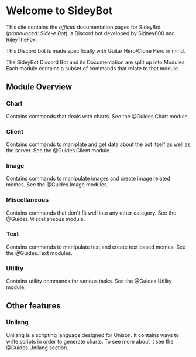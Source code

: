 # Welcome to SideyBot
This site contains the *official* documentation pages for SideyBot (*pronounced: Side-e Bot*), a Discord bot developed by Sidney600 and RileyTheFox.

This Discord bot is made specifically with Guitar Hero/Clone Hero in mind.

The SideyBot Discord Bot and its Documentation are split up into Modules. Each module contains a subset of commands that relate to that module.

## Module Overview
### Chart
Contains commands that deals with charts. See the @Guides.Chart module.

### Client
Contains commands to maniplate and get data about the bot itself as well as the server. See the @Guides.Client module.

### Image
Contains commands to manipulate images and create image related memes. See the @Guides.Image modules.

### Miscellaneous
Contains commands that don't fit well into any other category. See the @Guides.Miscellaneous module.

### Text
Contains commands to manipulate text and create text based memes. See the @Guides.Text modules.

### Utility
Contains utility commands for various tasks. See the @Guides.Utility module.

## Other features
### Unilang
Unilang is a scripting language designed for Unison. It contains ways to write scripts in order to generate charts. To see more about it see the @Guides.Unilang section.
